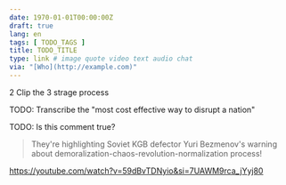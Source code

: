 ```yaml
---
date: 1970-01-01T00:00:00Z
draft: true
lang: en
tags: [ TODO_TAGS ]
title: TODO_TITLE
type: link # image quote video text audio chat
via: "[Who](http://example.com)"
---
```

2 Clip the 3 strage process


TODO: Transcribe the "most cost effective way to disrupt a nation"


TODO: Is this comment true?


> They're highlighting Soviet KGB defector Yuri Bezmenov's warning about demoralization-chaos-revolution-normalization process!


<https://youtube.com/watch?v=59dBvTDNyio&si=7UAWM9rca_jYyj80>

